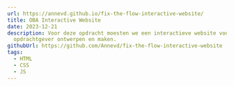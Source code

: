 ```yaml
---
url: https://annevd.github.io/fix-the-flow-interactive-website/
title: OBA Interactive Website
date: 2023-12-21
description: Voor deze opdracht moesten we een interactieve website voor een
  opdrachtgever ontwerpen en maken.
githubUrl: https://github.com/Annevd/fix-the-flow-interactive-website
tags:
  - HTML
  - CSS
  - JS
---
```

